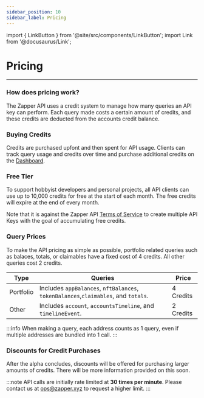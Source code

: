 ```yaml
---
sidebar_position: 10
sidebar_label: Pricing
---
```


import { LinkButton } from '@site/src/components/LinkButton';
import Link from '@docusaurus/Link';

# Pricing

---

### How does pricing work?

The Zapper API uses a credit system to manage how many queries an API key can perform. Each query made costs a certain amount of credits, and these credits are deducted from the accounts credit balance.

### Buying Credits

Credits are purchased upfont and then spent for API usage. Clients can track query usage and credits over time and purchase additional credits on the [Dashboard](/dashboard).

### Free Tier

To support hobbyist developers and personal projects, all API clients can use up to 10,000 credits for free at the start of each month. The free credits will expire at the end of every month.

Note that it is against the Zapper API [Terms of Service](https://zapper.xyz/docs/api-terms-of-use.pdf) to create multiple API Keys with the goal of accumulating free credits.

### Query Prices

To make the API pricing as simple as possible, portfolio related queries such as balaces, totals, or claimables have a fixed cost of 4 credits. All other queries cost 2 credits.


| Type      | Queries | Price |
| ----------- | ----------- | ----------- |
| Portfolio      | Includes `appBalances`, `nftBalances`, `tokenBalances`,`claimables`, and `totals`.  | 4 Credits | 
| Other   | Includes `account`, `accountsTimeline`, and `timelineEvent`.    | 2 Credits | 


:::info
When making a query, each address counts as 1 query, even if multiple addresses are bundled into 1 call.
:::

<LinkButton href="./dashboard" type="primary" buttonCopy="Visit Dashboard" />


### Discounts for Credit Purchases

After the alpha concludes, discounts will be offered for purchasing larger amounts of credits. There will be more information provided on this soon.


:::note
API calls are initially rate limited at **30 times per minute**. Please contact us at ops@zapper.xyz to request a higher limit.
:::